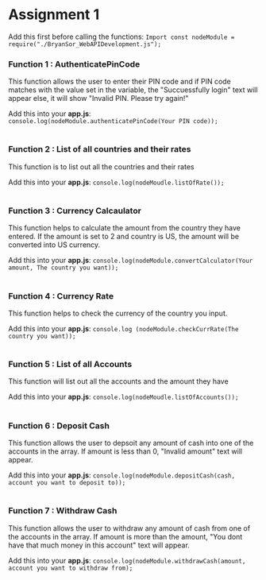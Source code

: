 # Assignment 1

Add this first before calling the functions: `Import const nodeModule = require("./BryanSor_WebAPIDevelopment.js");`


### **Function 1 : AuthenticatePinCode**

This function allows the user to enter their PIN code and if PIN code matches with the value set in the variable, the "Succuessfully login" text will appear else, it will show "Invalid PIN. Please try again!" 

Add this into your **app.js**: `console.log(nodeModule.authenticatePinCode(Your PIN code));`

#

### **Function 2 : List of all countries and their rates**


This function is to list out all the countries and their rates

Add this into your **app.js**: `console.log(nodeMoudle.listOfRate());`


#

### **Function 3 : Currency Calcaulator**

This function helps to calculate the amount from the country they have entered. If the amount is set to 2 and country is US, the amount will be converted into US currency. 

Add this into your **app.js**: `console.log(nodeModule.convertCalculator(Your amount, The country you want));`

#

### **Function 4 : Currency Rate**

This function helps to check the currency of the country you input.

Add this into your **app.js**: `console.log (nodeModule.checkCurrRate(The country you want));`

# 

### **Function 5 : List of all Accounts**

This function will list out all the accounts and the amount they have

Add this into your **app.js**: `console.log(nodeMoudle.listOfAccounts());`


#

### **Function 6 : Deposit Cash** 

This function allows the user to depsoit any amount of cash into one of the accounts in the array. If amount is less than 0, "Invalid amount" text will appear. 

Add this into your **app.js**: `console.log(nodeModule.depositCash(cash, account you want to deposit to));`

# 

### **Function 7 : Withdraw Cash** 

This function allows the user to withdraw any amount of cash from one of the accounts in the array. If amount is more than the amount, "You dont have that much money in this account" text will appear. 

Add this into your **app.js**: `console.log(nodeModule.withdrawCash(amount, account you want to withdraw from);`
